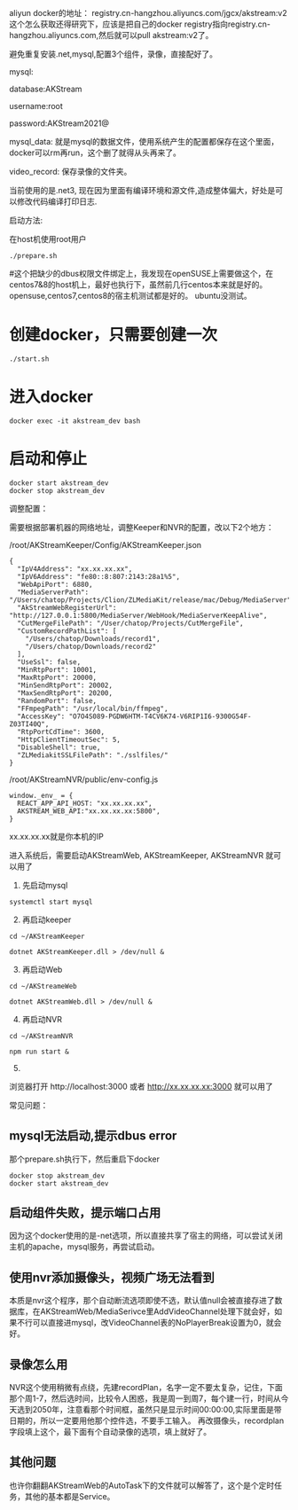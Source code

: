 aliyun docker的地址：
registry.cn-hangzhou.aliyuncs.com/jgcx/akstream:v2
这个怎么获取还得研究下，应该是把自己的docker registry指向registry.cn-hangzhou.aliyuncs.com,然后就可以pull akstream:v2了。

避免重复安装.net,mysql,配置3个组件，录像，直接配好了。

mysql:

database:AKStream

username:root

password:AKStream2021@

mysql_data: 就是mysql的数据文件，使用系统产生的配置都保存在这个里面，docker可以rm再run，这个删了就得从头再来了。

video_record: 保存录像的文件夹。

当前使用的是.net3, 现在因为里面有编译环境和源文件,造成整体偏大，好处是可以修改代码编译打印日志.

启动方法:

在host机使用root用户
```
./prepare.sh
```
#这个把缺少的dbus权限文件绑定上，我发现在openSUSE上需要做这个，在centos7&8的host机上，最好也执行下，虽然前几行centos本来就是好的。opensuse,centos7,centos8的宿主机测试都是好的。
ubuntu没测试。
# 创建docker，只需要创建一次
```
./start.sh
```
# 进入docker
```
docker exec -it akstream_dev bash
```
# 启动和停止
```
docker start akstream_dev
docker stop akstream_dev
```

调整配置：

需要根据部署机器的网络地址，调整Keeper和NVR的配置，改以下2个地方：

/root/AKStreamKeeper/Config/AKStreamKeeper.json
```
{
  "IpV4Address": "xx.xx.xx.xx",
  "IpV6Address": "fe80::8:807:2143:28a1%5",
  "WebApiPort": 6880,
  "MediaServerPath": "/Users/chatop/Projects/Clion/ZLMediaKit/release/mac/Debug/MediaServer",
  "AkStreamWebRegisterUrl": "http://127.0.0.1:5800/MediaServer/WebHook/MediaServerKeepAlive",
  "CutMergeFilePath": "/User/chatop/Projects/CutMergeFile",
  "CustomRecordPathList": [
    "/Users/chatop/Downloads/record1",
    "/Users/chatop/Downloads/record2"
  ],
  "UseSsl": false,
  "MinRtpPort": 10001,
  "MaxRtpPort": 20000,
  "MinSendRtpPort": 20002,
  "MaxSendRtpPort": 20200,
  "RandomPort": false,
  "FFmpegPath": "/usr/local/bin/ffmpeg",
  "AccessKey": "O7O4S089-PGDW6HTM-T4CV6K74-V6RIP1I6-9300G54F-Z03TI40Q",
  "RtpPortCdTime": 3600,
  "HttpClientTimeoutSec": 5,
  "DisableShell": true,
  "ZLMediakitSSLFilePath": "./sslfiles/"
}
```
/root/AKStreamNVR/public/env-config.js
```
window._env_ = {
  REACT_APP_API_HOST: "xx.xx.xx.xx",
  AKSTREAM_WEB_API:"xx.xx.xx.xx:5800",
}
```
xx.xx.xx.xx就是你本机的IP



进入系统后，需要启动AKStreamWeb, AKStreamKeeper, AKStreamNVR 就可以用了

1. 先启动mysql
```
systemctl start mysql
```
2. 再启动keeper
```
cd ~/AKStreamKeeper

dotnet AKStreamKeeper.dll > /dev/null &
```

3. 再启动Web
```
cd ~/AKStreameWeb

dotnet AKStreamWeb.dll > /dev/null &
```
4. 再启动NVR
```
cd ~/AKStreamNVR

npm run start &
```
5. 
浏览器打开
http://localhost:3000
或者
http://xx.xx.xx.xx:3000
就可以用了


常见问题：

## mysql无法启动,提示dbus error

那个prepare.sh执行下，然后重启下docker
```
docker stop akstream_dev
docker start akstream_dev
```

## 启动组件失败，提示端口占用
因为这个docker使用的是-net选项，所以直接共享了宿主的网络，可以尝试关闭主机的apache，mysql服务，再尝试启动。

## 使用nvr添加摄像头，视频广场无法看到
本质是nvr这个程序，那个自动断流选项即使不选，默认值null会被直接存进了数据库，在AKStreamWeb/MediaSerivce里AddVideoChannel处理下就会好，如果不行可以直接进mysql，改VideoChannel表的NoPlayerBreak设置为0，就会好。

## 录像怎么用
NVR这个使用稍微有点绕，先建recordPlan，名字一定不要太复杂，记住，下面那个周1-7，然后选时间，比较令人困惑，我是周一到周7，每个建一行，时间从今天选到2050年，注意看那个时间框，虽然只是显示时间00:00:00,实际里面是带日期的，所以一定要用他那个控件选，不要手工输入。
再改摄像头，recordplan字段填上这个，最下面有个自动录像的选项，填上就好了。


## 其他问题
也许你翻翻AKStreamWeb的AutoTask下的文件就可以解答了，这个是个定时任务，其他的基本都是Service。

